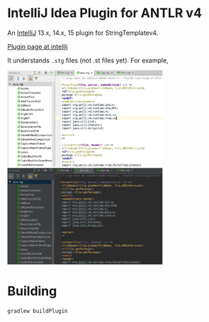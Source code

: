 # IntelliJ Idea Plugin for ANTLR v4

An [IntelliJ](https://www.jetbrains.com/idea/) 13.x, 14.x, 15 plugin for StringTemplatev4.

[Plugin page at intellij](https://plugins.jetbrains.com/plugin/8041?pr=)

It understands `.stg` files (not .st files yet). For example,

<img src="images/structview.png" width=350>

<img src="images/darcula.png" width=350>

# Building

`gradlew buildPlugin`